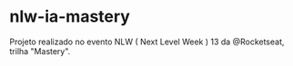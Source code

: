 # nlw-ia-mastery
Projeto realizado no evento NLW ( Next Level Week ) 13 da @Rocketseat, trilha "Mastery".
